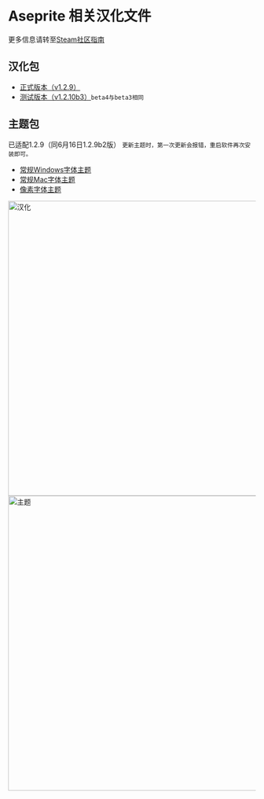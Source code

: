 # Aseprite 相关汉化文件

更多信息请转至[Steam社区指南](https://steamcommunity.com/sharedfiles/filedetails/?id=1333477949 "详细教程")

汉化包
---
* [正式版本（v1.2.9）](https://github.com/J-11/Aseprite-Simplified-Chinese/raw/master/Formal/Aseprite%E6%B1%89%E5%8C%96(1.2.9).zip "Aseprite汉化(1.2.9).zip")
* [测试版本（v1.2.10b3）](https://github.com/J-11/Aseprite-Simplified-Chinese/raw/master/Beta/Aseprite%E6%B1%89%E5%8C%96(1.2.10b3).zip "Aseprite汉化(1.2.10b3).zip")`beta4与beta3相同`

主题包
---
已适配1.2.9（同6月16日1.2.9b2版）
`更新主题时，第一次更新会报错，重启软件再次安装即可。`
* [常规Windows字体主题](https://github.com/J-11/Aseprite-Simplified-Chinese/raw/master/Formal/%E4%B8%BB%E9%A2%98-%E5%B8%B8%E8%A7%84%E5%AD%97%E4%BD%93aseprite-theme-nomal.zip "aseprite-theme-nomal.zip")
* [常规Mac字体主题](https://github.com/Jun-ce/Aseprite-Simplified-Chinese/raw/master/Formal/%E4%B8%BB%E9%A2%98-%E5%B8%B8%E8%A7%84Mac%E5%AD%97%E4%BD%93aseprite-theme-nomal.zip "aseprite-theme-nomal.zip")
* [像素字体主题](https://github.com/J-11/Aseprite-Simplified-Chinese/raw/master/Formal/%E4%B8%BB%E9%A2%98-%E5%83%8F%E7%B4%A0%E5%AD%97%E4%BD%93aseprite-theme-pixel.zip "aseprite-theme-pixel.zip")


<img src="https://raw.githubusercontent.com/J-11/Aseprite-Simplified-Chinese/master/pic/GIFhh.gif" width="600" alt="汉化" />
<img src="https://raw.githubusercontent.com/J-11/Aseprite-Simplified-Chinese/master/pic/GIFzt.gif" width="600" alt="主题" />
